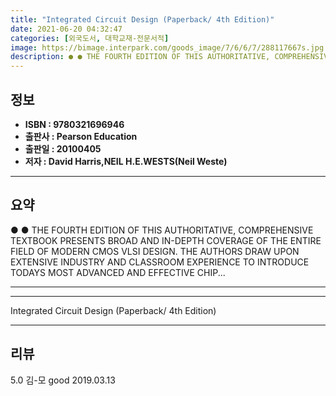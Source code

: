 ```yaml
---
title: "Integrated Circuit Design (Paperback/ 4th Edition)"
date: 2021-06-20 04:32:47
categories: [외국도서, 대학교재-전문서적]
image: https://bimage.interpark.com/goods_image/7/6/6/7/288117667s.jpg
description: ● ● THE FOURTH EDITION OF THIS AUTHORITATIVE, COMPREHENSIVE TEXTBOOK PRESENTS BROAD AND IN-DEPTH COVERAGE OF THE ENTIRE FIELD OF MODERN CMOS VLSI DESIGN. THE
---
```


## **정보**

- **ISBN : 9780321696946**
- **출판사 : Pearson Education**
- **출판일 : 20100405**
- **저자 : David Harris,NEIL H.E.WESTS(Neil Weste)**

------



## **요약**

●  ●  THE FOURTH EDITION OF THIS AUTHORITATIVE, COMPREHENSIVE TEXTBOOK PRESENTS BROAD AND IN-DEPTH COVERAGE OF THE ENTIRE FIELD OF MODERN CMOS VLSI DESIGN. THE AUTHORS DRAW UPON EXTENSIVE INDUSTRY AND CLASSROOM EXPERIENCE TO INTRODUCE TODAYS MOST ADVANCED AND EFFECTIVE CHIP... 

------



------


Integrated Circuit Design (Paperback/ 4th Edition) 

------


## **리뷰** 

5.0 김-모 good 2019.03.13 <br/>